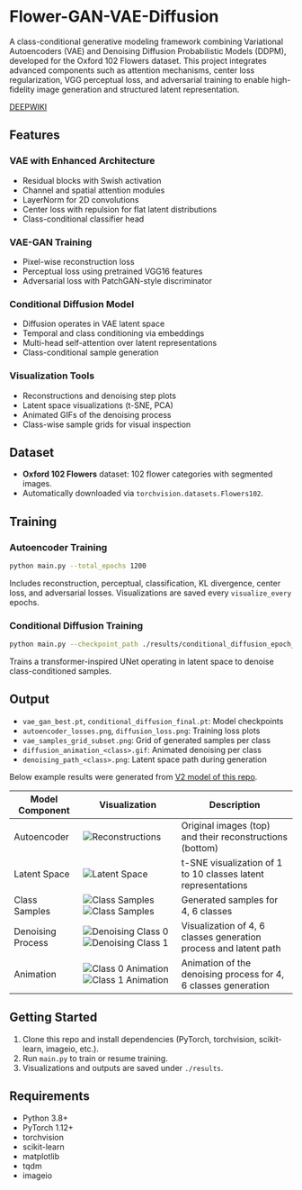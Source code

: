 # Flower-GAN-VAE-Diffusion

A class-conditional generative modeling framework combining Variational Autoencoders (VAE) and Denoising Diffusion Probabilistic Models (DDPM), developed for the Oxford 102 Flowers dataset. This project integrates advanced components such as attention mechanisms, center loss regularization, VGG perceptual loss, and adversarial training to enable high-fidelity image generation and structured latent representation.

[DEEPWIKI](https://deepwiki.com/ynyeh0221/Oxford-102-Flower-GAN-VAE-latent-diffusion)

## Features

### VAE with Enhanced Architecture
- Residual blocks with Swish activation
- Channel and spatial attention modules
- LayerNorm for 2D convolutions
- Center loss with repulsion for flat latent distributions
- Class-conditional classifier head

### VAE-GAN Training
- Pixel-wise reconstruction loss
- Perceptual loss using pretrained VGG16 features
- Adversarial loss with PatchGAN-style discriminator

### Conditional Diffusion Model
- Diffusion operates in VAE latent space
- Temporal and class conditioning via embeddings
- Multi-head self-attention over latent representations
- Class-conditional sample generation

### Visualization Tools
- Reconstructions and denoising step plots
- Latent space visualizations (t-SNE, PCA)
- Animated GIFs of the denoising process
- Class-wise sample grids for visual inspection

## Dataset

- **Oxford 102 Flowers** dataset: 102 flower categories with segmented images.
- Automatically downloaded via `torchvision.datasets.Flowers102`.

## Training

### Autoencoder Training

```bash
python main.py --total_epochs 1200
```

Includes reconstruction, perceptual, classification, KL divergence, center loss, and adversarial losses. Visualizations are saved every `visualize_every` epochs.

### Conditional Diffusion Training

```bash
python main.py --checkpoint_path ./results/conditional_diffusion_epoch_600.pt --total_epochs 2000
```

Trains a transformer-inspired UNet operating in latent space to denoise class-conditioned samples.

## Output

- `vae_gan_best.pt`, `conditional_diffusion_final.pt`: Model checkpoints
- `autoencoder_losses.png`, `diffusion_loss.png`: Training loss plots
- `vae_samples_grid_subset.png`: Grid of generated samples per class
- `diffusion_animation_<class>.gif`: Animated denoising per class
- `denoising_path_<class>.png`: Latent space path during generation

Below example results were generated from [V2 model of this repo](https://github.com/ynyeh0221/Oxford-102-Flower-GAN-VAE-latent-diffusion/tree/main/v2).

 Model Component | Visualization | Description |
|-----------------|---------------|-------------|
| Autoencoder | ![Reconstructions](https://github.com/ynyeh0221/Oxford-120-Flower-GAN-VAE-latent-diffusion/blob/main/v1/output/reconstruction/vae_reconstruction_epoch_1400.png) | Original images (top) and their reconstructions (bottom) |
| Latent Space | ![Latent Space](https://github.com/ynyeh0221/Oxford-120-Flower-GAN-VAE-latent-diffusion/blob/main/v1/output/latent_space/vae_latent_space_epoch_1400.png) | t-SNE visualization of 1 to 10 classes latent representations |
| Class Samples | ![Class Samples](https://github.com/ynyeh0221/Oxford-120-Flower-GAN-VAE-latent-diffusion/blob/main/v2/output/diffusion_sample_result/sample_class_4_epoch_1000.png)![Class Samples](https://github.com/ynyeh0221/Oxford-120-Flower-GAN-VAE-latent-diffusion/blob/main/v2/output/diffusion_sample_result/sample_class_6_epoch_1000.png) | Generated samples for 4, 6 classes |
| Denoising Process | ![Denoising Class 0](https://github.com/ynyeh0221/Oxford-120-Flower-GAN-VAE-latent-diffusion/blob/main/v2/output/diffusion_path/denoising_path_4_epoch_1000.png)![Denoising Class 1](https://github.com/ynyeh0221/Oxford-120-Flower-GAN-VAE-latent-diffusion/blob/main/v2/output/diffusion_path/denoising_path_6_epoch_1000.png) | Visualization of 4, 6 classes generation process and latent path |
| Animation | ![Class 0 Animation](https://github.com/ynyeh0221/Oxford-120-Flower-GAN-VAE-latent-diffusion/blob/main/v2/output/diffusion_animation_class_4_epoch_1000.gif)![Class 1 Animation](https://github.com/ynyeh0221/Oxford-120-Flower-GAN-VAE-latent-diffusion/blob/main/v2/output/diffusion_animation_class_6_epoch_1000.gif) | Animation of the denoising process for 4, 6 classes generation |

## Getting Started

1. Clone this repo and install dependencies (PyTorch, torchvision, scikit-learn, imageio, etc.).
2. Run `main.py` to train or resume training.
3. Visualizations and outputs are saved under `./results`.

## Requirements

- Python 3.8+
- PyTorch 1.12+
- torchvision
- scikit-learn
- matplotlib
- tqdm
- imageio
